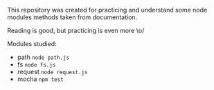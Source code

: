 This repository was created for practicing and understand some node modules methods taken from documentation. 

Reading is good, but practicing is even more \o/

Modules studied:

* path ``` node path.js ```
* fs ``` node fs.js ```
* request ``` node request.js ```
* mocha ``` npm test ```